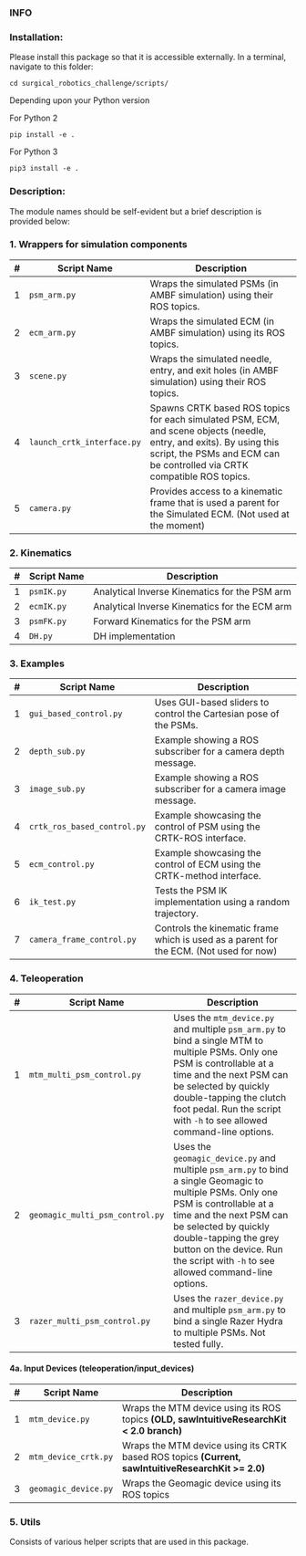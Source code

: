 ### INFO

### Installation:

Please install this package so that it is accessible externally.
In a terminal, navigate to this folder:
```
cd surgical_robotics_challenge/scripts/
```
Depending upon your Python version

For Python 2
```
pip install -e .
```

For Python 3

```
pip3 install -e .
```

### Description:
The module names should be self-evident but a brief description is provided below:

### 1. Wrappers for simulation components
| # | Script Name                | Description                                                                                                                                                                                      |
|---|----------------------------|--------------------------------------------------------------------------------------------------------------------------------------------------------------------------------------------------|
| 1 | `psm_arm.py`               | Wraps the simulated PSMs (in AMBF simulation) using their ROS topics.                                                                                                                            |
| 2 | `ecm_arm.py`               | Wraps the simulated ECM (in AMBF simulation) using its ROS topics.                                                                                                                               |
| 3 | `scene.py`                 | Wraps the simulated needle, entry, and exit holes (in AMBF simulation) using their ROS topics.                                                                                                   |
| 4 | `launch_crtk_interface.py` | Spawns CRTK based ROS topics for each simulated PSM, ECM, and scene objects (needle, entry, and exits). By using this script, the PSMs and ECM can be controlled via CRTK compatible ROS topics. |
| 5 | `camera.py`                | Provides access to a kinematic frame that is used a parent for the Simulated ECM. (Not used at the moment)   

### 2. Kinematics
| # | Script Name | Description                                   |
|---|-------------|-----------------------------------------------|
| 1 | `psmIK.py`  | Analytical Inverse Kinematics for the PSM arm |
| 2 | `ecmIK.py`  | Analytical Inverse Kinematics for the ECM arm |
| 3 | `psmFK.py`  | Forward Kinematics for the PSM arm            |
| 4 | `DH.py`     | DH implementation                             |


### 3. Examples
| # | Script Name                 | Description                                                                            |
|---|-----------------------------|----------------------------------------------------------------------------------------|
| 1 | `gui_based_control.py`      | Uses GUI-based sliders to control the Cartesian pose of the PSMs.                      |
| 2 | `depth_sub.py`              | Example showing a ROS subscriber for a camera depth message.                           |
| 3 | `image_sub.py`              | Example showing a ROS subscriber for a camera image message.                           |
| 4 | `crtk_ros_based_control.py` | Example showcasing the control of PSM using the CRTK-ROS interface.                    |
| 5 | `ecm_control.py`            | Example showcasing the control of ECM using the CRTK-method interface.                 |
| 6 | `ik_test.py`                | Tests the PSM IK implementation using a random trajectory.                             |
| 7 | `camera_frame_control.py`   | Controls the kinematic frame which is used as a parent for the ECM. (Not used for now) |

### 4. Teleoperation
| # | Script Name                     | Description                                                                                                                                                                                                                                                                                        |
|---|---------------------------------|----------------------------------------------------------------------------------------------------------------------------------------------------------------------------------------------------------------------------------------------------------------------------------------------------|
| 1 | `mtm_multi_psm_control.py`      | Uses the `mtm_device.py` and multiple `psm_arm.py` to bind a single MTM to multiple PSMs. Only one PSM is controllable at a time and the next PSM can be selected by quickly double-tapping the clutch foot pedal. Run the script with `-h` to see allowed command-line options.                   |
| 2 | `geomagic_multi_psm_control.py` | Uses the `geomagic_device.py` and multiple `psm_arm.py` to bind a single Geomagic to multiple PSMs. Only one PSM is controllable at a time and the next PSM can be selected by quickly double-tapping the grey button on the device. Run the script with `-h` to see allowed command-line options. |
| 3 | `razer_multi_psm_control.py`    | Uses the `razer_device.py` and multiple `psm_arm.py` to bind a single Razer Hydra to multiple PSMs. Not tested fully.        

#### 4a. Input Devices (teleoperation/input_devices)

| # | Script Name          | Description                                                                                        |
|---|----------------------|----------------------------------------------------------------------------------------------------|
| 1 | `mtm_device.py`      | Wraps the MTM device using its ROS topics **(OLD, sawIntuitiveResearchKit < 2.0 branch)**          |
| 2 | `mtm_device_crtk.py` | Wraps the MTM device using its CRTK based ROS topics **(Current, sawIntuitiveResearchKit >= 2.0)** |
| 3 | `geomagic_device.py` | Wraps the Geomagic device using its ROS topics                                                     |

### 5. Utils
Consists of various helper scripts that are used in this package.
